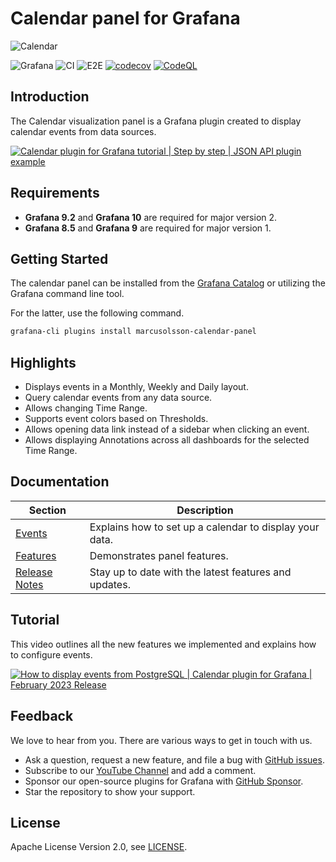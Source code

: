 # Calendar panel for Grafana

![Calendar](https://github.com/VolkovLabs/volkovlabs-calendar-panel/raw/main/src/img/screenshot.png)

![Grafana](https://img.shields.io/badge/Grafana-10.1-orange)
![CI](https://github.com/volkovlabs/volkovlabs-calendar-panel/workflows/CI/badge.svg)
![E2E](https://github.com/volkovlabs/volkovlabs-calendar-panel/workflows/E2E/badge.svg)
[![codecov](https://codecov.io/gh/VolkovLabs/volkovlabs-calendar-panel/branch/main/graph/badge.svg?token=0m6f0ktUar)](https://codecov.io/gh/VolkovLabs/volkovlabs-calendar-panel)
[![CodeQL](https://github.com/VolkovLabs/volkovlabs-calendar-panel/actions/workflows/codeql-analysis.yml/badge.svg)](https://github.com/VolkovLabs/volkovlabs-calendar-panel/actions/workflows/codeql-analysis.yml)

## Introduction

The Calendar visualization panel is a Grafana plugin created to display calendar events from data sources.

[![Calendar plugin for Grafana tutorial | Step by step | JSON API plugin example](https://raw.githubusercontent.com/volkovlabs/volkovlabs-calendar-panel/main/img/video.png)](https://youtu.be/iPJ122x0oos)

## Requirements

- **Grafana 9.2** and **Grafana 10** are required for major version 2.
- **Grafana 8.5** and **Grafana 9** are required for major version 1.

## Getting Started

The calendar panel can be installed from the [Grafana Catalog](https://grafana.com/grafana/plugins/marcusolsson-calendar-panel/) or utilizing the Grafana command line tool.

For the latter, use the following command.

```bash
grafana-cli plugins install marcusolsson-calendar-panel
```

## Highlights

- Displays events in a Monthly, Weekly and Daily layout.
- Query calendar events from any data source.
- Allows changing Time Range.
- Supports event colors based on Thresholds.
- Allows opening data link instead of a sidebar when clicking an event.
- Allows displaying Annotations across all dashboards for the selected Time Range.

## Documentation

| Section                  | Description                                             |
| ------------------------ | ------------------------------------------------------- |
| [Events](https://volkovlabs.io/plugins/volkovlabs-calendar-panel/events/)         | Explains how to set up a calendar to display your data. |
| [Features](https://volkovlabs.io/plugins/volkovlabs-calendar-panel/features/)     | Demonstrates panel features.                            |
| [Release Notes](https://volkovlabs.io/plugins/volkovlabs-calendar-panel/release/) | Stay up to date with the latest features and updates.   |

## Tutorial

This video outlines all the new features we implemented and explains how to configure events.

[![How to display events from PostgreSQL | Calendar plugin for Grafana | February 2023 Release](https://raw.githubusercontent.com/volkovlabs/volkovlabs-calendar-panel/main/img/release.png)](https://youtu.be/6WGmm5y4fs4)

## Feedback

We love to hear from you. There are various ways to get in touch with us.

- Ask a question, request a new feature, and file a bug with [GitHub issues](https://github.com/volkovlabs/volkovlabs-calendar-panel/issues/new/choose).
- Subscribe to our [YouTube Channel](https://www.youtube.com/@volkovlabs) and add a comment.
- Sponsor our open-source plugins for Grafana with [GitHub Sponsor](https://github.com/sponsors/VolkovLabs).
- Star the repository to show your support.

## License

Apache License Version 2.0, see [LICENSE](https://github.com/volkovlabs/volkovlabs-calendar-panel/blob/main/LICENSE).
